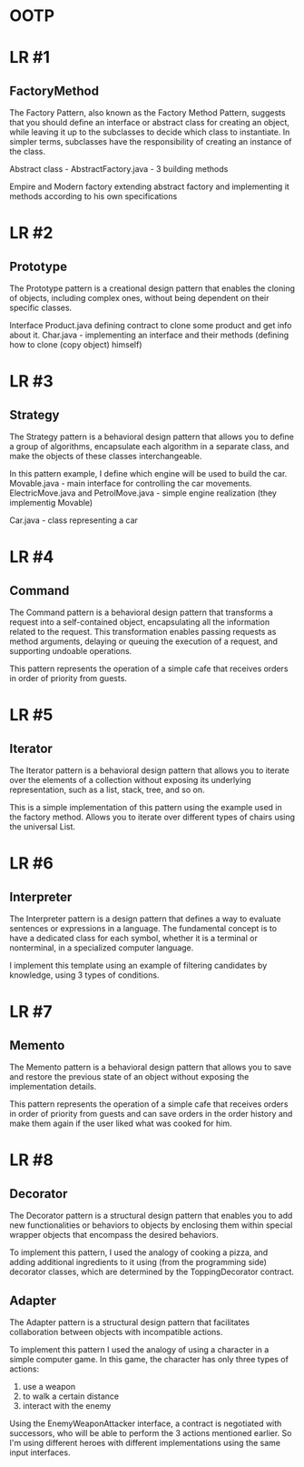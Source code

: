 # OOTP
# **LR #1**

## **FactoryMethod**
The Factory Pattern, also known as the Factory Method Pattern, suggests that you should define an interface or abstract class for creating an object, while leaving it up to the subclasses to decide which class to instantiate. In simpler terms, subclasses have the responsibility of creating an instance of the class.

Abstract class - AbstractFactory.java - 3 building methods

Empire and Modern factory extending abstract factory and implementing it methods according to his own specifications


# **LR #2**
## **Prototype**
The Prototype pattern is a creational design pattern that enables the cloning of objects, including complex ones, without being dependent on their specific classes.

Interface Product.java defining contract to clone some product and get info about it.
Char.java - implementing an interface and their methods (defining how to clone (copy object) himself)


# **LR #3**
## **Strategy**
The Strategy pattern is a behavioral design pattern that allows you to define a group of algorithms, encapsulate each algorithm in a separate class, and make the objects of these classes interchangeable.

In this pattern example, I define which engine will be used to build the car.
Movable.java - main interface for controlling the car movements.
ElectricMove.java and PetrolMove.java - simple engine realization (they implementig Movable)

Car.java - class representing a car
 

# **LR #4**
## **Command**
The Command pattern is a behavioral design pattern that transforms a request into a self-contained object, encapsulating all the information related to the request. This transformation enables passing requests as method arguments, delaying or queuing the execution of a request, and supporting undoable operations.

This pattern represents the operation of a simple cafe that receives orders in order of priority from guests.

# **LR #5**
## **Iterator**
The Iterator pattern is a behavioral design pattern that allows you to iterate over the elements of a collection without exposing its underlying representation, such as a list, stack, tree, and so on.

This is a simple implementation of this pattern using the example used in the factory method. Allows you to iterate over different types of chairs using the universal List.


# **LR #6**
## **Interpreter**
The Interpreter pattern is a design pattern that defines a way to evaluate sentences or expressions in a language. The fundamental concept is to have a dedicated class for each symbol, whether it is a terminal or nonterminal, in a specialized computer language.

I implement this template using an example of filtering candidates by knowledge, using 3 types of conditions.


# **LR #7**
## **Memento**
The Memento pattern is a behavioral design pattern that allows you to save and restore the previous state of an object without exposing the implementation details.

This pattern represents the operation of a simple cafe that receives orders in order of priority from guests and can save orders in the order history and make them again if the user liked what was cooked for him.


# **LR #8**
## **Decorator**
The Decorator pattern is a structural design pattern that enables you to add new functionalities or behaviors to objects by enclosing them within special wrapper objects that encompass the desired behaviors.

To implement this pattern, I used the analogy of cooking a pizza, and adding additional ingredients to it using (from the programming side) decorator classes, which are determined by the ToppingDecorator contract.

## **Adapter**
The Adapter pattern is a structural design pattern that facilitates collaboration between objects with incompatible actions.

To implement this pattern I used the analogy of using a character in a simple computer game. In this game, the character has only three types of actions:
1. use a weapon
2. to walk a certain distance
3. interact with the enemy

Using the EnemyWeaponAttacker interface, a contract is negotiated with successors, who will be able to perform the 3 actions mentioned earlier.
So I'm using different heroes with different implementations using the same input interfaces.
